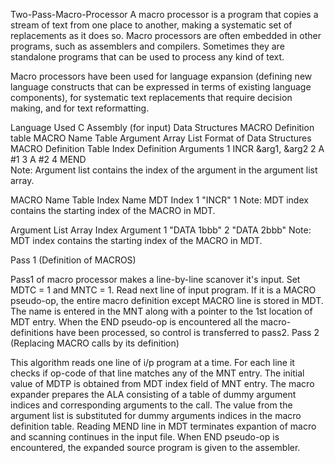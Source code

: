 Two-Pass-Macro-Processor
A macro processor is a program that copies a stream of text from one place to another, making a systematic set of replacements as it does so. Macro processors are often embedded in other programs, such as assemblers and compilers. Sometimes they are standalone programs that can be used to process any kind of text.

Macro processors have been used for language expansion (defining new language constructs that can be expressed in terms of existing language components), for systematic text replacements that require decision making, and for text reformatting.

Language Used
C
Assembly (for input)
Data Structures
MACRO Definition table
MACRO Name Table
Argument Array List
Format of Data Structures
MACRO Definition Table
Index	Definition	Arguments
1	INCR	&arg1, &arg2
2	A	#1
3	A	#2
4	MEND	
Note: Argument list contains the index of the argument in the argument list array.

MACRO Name Table
Index	Name	MDT Index
1	"INCR"	1
Note: MDT index contains the starting index of the MACRO in MDT.

Argument List Array
Index	Argument
1	"DATA 1bbb"
2	"DATA 2bbb"
Note: MDT index contains the starting index of the MACRO in MDT.

Pass 1 (Definition of MACROS)

Pass1 of macro processor makes a line-by-line scanover it's input.
Set MDTC = 1 and MNTC = 1.
Read next line of input program.
If it is a MACRO pseudo-op, the entire macro definition except MACRO line is stored in MDT.
The name is entered in the MNT along with a pointer to the 1st location of MDT entry.
When the END pseudo-op is encountered all the macro-definitions have been processed, so control is transferred to pass2.
Pass 2 (Replacing MACRO calls by its definition)

This algorithm reads one line of i/p program at a time.
For each line it checks if op-code of that line matches any of the MNT entry.
The initial value of MDTP is obtained from MDT index field of MNT entry.
The macro expander prepares the ALA consisting of a table of dummy argument indices and corresponding arguments to the call.
The value from the argument list is substituted for dummy arguments indices in the macro definition table.
Reading MEND line in MDT terminates expantion of macro and scanning continues in the input file.
When END pseudo-op is encountered, the expanded source program is given to the assembler.

